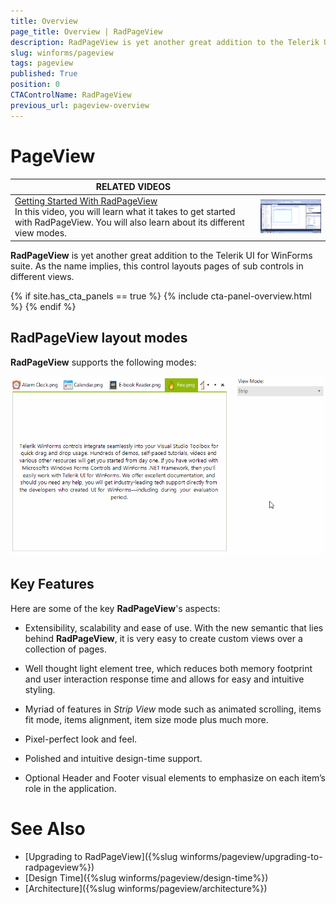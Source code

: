 ```yaml
---
title: Overview
page_title: Overview | RadPageView
description: RadPageView is yet another great addition to the Telerik UI for WinForms suite. As the name implies, this control layouts pages of subcontrols in different views.
slug: winforms/pageview
tags: pageview
published: True
position: 0
CTAControlName: RadPageView
previous_url: pageview-overview
---
```


# PageView

| RELATED VIDEOS |  |
| ------ | ------ |
|[Getting Started With RadPageView](http://tv.telerik.com/watch/winforms/getting-started-with-radpageview)<br>In this video, you will learn what it takes to get started with RadPageView. You will also learn about its different view modes.|![pageview-overview 001](images/pageview-overview001.png)|

**RadPageView** is yet another great addition to the Telerik UI for WinForms suite. As the name implies, this control layouts pages of sub controls in different views. 

{% if site.has_cta_panels == true %}
{% include cta-panel-overview.html %}
{% endif %}

## RadPageView layout modes

**RadPageView** supports the following modes:

![pageview-overview 002](images/pageview-overview002.gif)

## Key Features

Here are some of the key **RadPageView**'s aspects:

* Extensibility, scalability and ease of use. With the new semantic that lies behind **RadPageView**, it is very easy to create custom views over a collection of pages.

* Well thought light element tree, which reduces both memory footprint and user interaction response time and allows for easy and intuitive styling.

* Myriad of features in *Strip View* mode such as animated scrolling, items fit mode, items alignment, item size mode plus much more.

* Pixel-perfect look and feel.

* Polished and intuitive design-time support.

* Optional Header and Footer visual elements to emphasize on each item’s role in the application.

# See Also

* [Upgrading to RadPageView]({%slug winforms/pageview/upgrading-to-radpageview%})	
* [Design Time]({%slug winforms/pageview/design-time%})	
* [Architecture]({%slug winforms/pageview/architecture%})	



